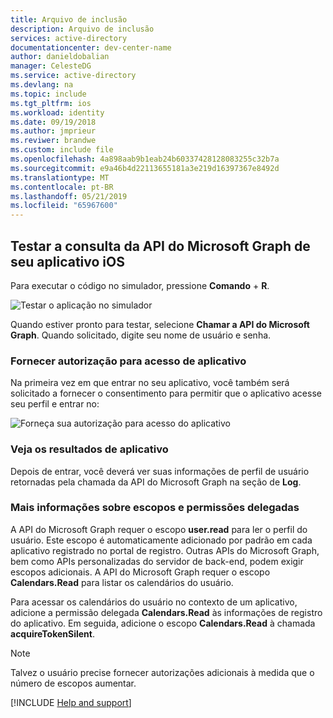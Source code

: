 ```yaml
---
title: Arquivo de inclusão
description: Arquivo de inclusão
services: active-directory
documentationcenter: dev-center-name
author: danieldobalian
manager: CelesteDG
ms.service: active-directory
ms.devlang: na
ms.topic: include
ms.tgt_pltfrm: ios
ms.workload: identity
ms.date: 09/19/2018
ms.author: jmprieur
ms.reviwer: brandwe
ms.custom: include file
ms.openlocfilehash: 4a898aab9b1eab24b60337428128083255c32b7a
ms.sourcegitcommit: e9a46b4d22113655181a3e219d16397367e8492d
ms.translationtype: MT
ms.contentlocale: pt-BR
ms.lasthandoff: 05/21/2019
ms.locfileid: "65967600"
---
```

## <a name="test-querying-the-microsoft-graph-api-from-your-ios-application"></a>Testar a consulta da API do Microsoft Graph de seu aplicativo iOS

Para executar o código no simulador, pressione **Comando** + **R**.

![Testar o aplicação no simulador](media/active-directory-develop-guidedsetup-ios-test/iostestscreenshot.png)

Quando estiver pronto para testar, selecione **Chamar a API do Microsoft Graph**. Quando solicitado, digite seu nome de usuário e senha.

### <a name="provide-consent-for-application-access"></a>Fornecer autorização para acesso de aplicativo

Na primeira vez em que entrar no seu aplicativo, você também será solicitado a fornecer o consentimento para permitir que o aplicativo acesse seu perfil e entrar no:

![Forneça sua autorização para acesso do aplicativo](media/active-directory-develop-guidedsetup-ios-test/iosconsentscreen.png)

### <a name="view-application-results"></a>Veja os resultados de aplicativo

Depois de entrar, você deverá ver suas informações de perfil de usuário retornadas pela chamada da API do Microsoft Graph na seção de **Log**.

<!--start-collapse-->
### <a name="more-information-about-scopes-and-delegated-permissions"></a>Mais informações sobre escopos e permissões delegadas

A API do Microsoft Graph requer o escopo **user.read** para ler o perfil do usuário. Este escopo é automaticamente adicionado por padrão em cada aplicativo registrado no portal de registro. Outras APIs do Microsoft Graph, bem como APIs personalizadas do servidor de back-end, podem exigir escopos adicionais. A API do Microsoft Graph requer o escopo **Calendars.Read** para listar os calendários do usuário.

Para acessar os calendários do usuário no contexto de um aplicativo, adicione a permissão delegada **Calendars.Read** às informações de registro do aplicativo. Em seguida, adicione o escopo **Calendars.Read** à chamada **acquireTokenSilent**.

>[!NOTE]
>Talvez o usuário precise fornecer autorizações adicionais à medida que o número de escopos aumentar.

<!--end-collapse-->

[!INCLUDE [Help and support](./active-directory-develop-help-support-include.md)]
